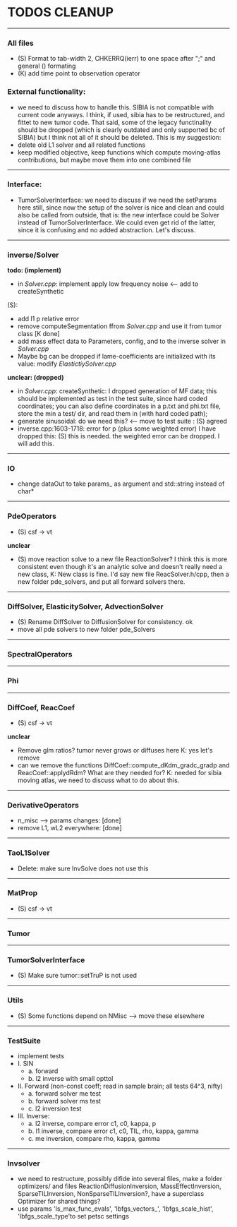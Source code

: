 # TODOS CLEANUP
---

### All files
 - (S) Format to tab-width 2, CHKERRQ(ierr) to one space after ";" and general \(\) formating
 - (K) add time point to observation operator


### External functionality:
 - we need to discuss how to handle this. SIBIA is not compatible with current code anyways. I think, if used, sibia has to be restructured, and fittet to new tumor code. That said, some of the legacy functinality should be dropped (which is clearly
   outdated and only supported bc of SIBIA) but I think not all of it should be deleted. This is my suggestion:
 - delete old L1 solver and all related functions
 - keep modified objective, keep functions which compute moving-atlas contributions, but maybe move them into one combined file
 ---

### Interface:
 - TumorSolverInterface: we need to discuss if we need the setParams here still, since now the setup of the solver is nice and clean and could also be called from outside, that is: the new interface could be Solver instead of TumorSolverInterface. We
   could even get rid of the latter, since it is confusing and no added abstraction. Let's discuss.
---

### inverse/Solver

**todo: (implement)**
 - in _Solver.cpp_: implement apply low frequency noise <-- add to createSynthetic

 (S):
 - add l1 p relative error
 - remove computeSegmentation ffrom _Solver.cpp_ and use it from tumor class [K done]
 - add mass effect data to Parameters, config, and to the inverse solver in _Solver.cpp_
 - Maybe bg can be dropped if lame-coefficients are initialized with its value:  modify _ElastictiySolver.cpp_

**unclear: (dropped)**
 - in _Solver.cpp_: createSynthetic: I dropped generation of MF data; this should be implemented as test in the test suite, since hard coded coordinates; you can also define coordinates in a p.txt and phi.txt file, store the min a test/ dir, and read them in (with hard coded path);
 - generate sinusoidal: do we need this? <-- move to test suite : (S) agreed
 - inverse.cpp:1603-1718: error for p (plus some weighted error) I have dropped this: (S) this is needed. the weighted error can be dropped. I will add this.
---

### IO
- change dataOut to take params_ as argument and std::string instead of char*
---

### PdeOperators
- (S) csf -> vt

**unclear**
- (S) move reaction solve to a new file ReactionSolver? I think this is more consistent even though it's an analytic solve and doesn't really need a new class, K: New class is fine. I'd say new file ReacSolver.h/cpp, then a new folder pde_solvers, and
  put all forward solvers there.
 
--- 
### DiffSolver, ElasticitySolver, AdvectionSolver
- (S) Rename DiffSolver to DiffusionSolver for consistency. ok
- move all pde solvers to new folder pde_Solvers

--- 
### SpectralOperators

--- 
### Phi

--- 
### DiffCoef, ReacCoef
- (S) csf -> vt

**unclear**
- Remove glm ratios? tumor never grows or diffuses here K: yes let's remove
- can we remove the functions DiffCoef::compute_dKdm_gradc_gradp and ReacCoef::applydRdm? What are they needed for? K: needed for sibia moving atlas, we need to discuss what to do about this.

--- 
### DerivativeOperators
- n_misc --> params changes: [done]
- remove L1, wL2 everywhere: [done]

---
### TaoL1Solver
- Delete: make sure InvSolve does not use this

--- 
### MatProp
- (S) csf -> vt

--- 
### Tumor

---
### TumorSolverInterface
- (S) Make sure tumor::setTruP is not used

---
### Utils
- (S) Some functions depend on NMisc --> move these elsewhere

---
### TestSuite
- implement tests
- I.  SIN
  - a. forward
  - b. l2 inverse with small opttol 
- II. Forward (non-const coeff; read in sample brain; all tests 64^3, nifty)
  - a. forward solver me test
  - b. forward solver ms test
  - c. l2 inversion test
- III. Inverse:
  - a. l2 inverse, compare error c1, c0, kappa, p
  - b. l1 inverse, compare error c1, c0, TIL, rho, kappa, gamma
  - c. me inversion, compare rho, kappa, gamma
---

### Invsolver
 - we need to restructure, possibly difide into several files, make a folder optimizers/ and files ReactionDiffusionInversion, MassEffectInversion, SparseTILInversion, NonSparseTILInversion?, have a superclass Optimizer for shared things?
 - use params 'ls_max_func_evals', 'lbfgs_vectors_', 'lbfgs_scale_hist', 'lbfgs_scale_type'to set petsc settings
